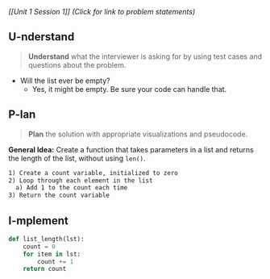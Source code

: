 *[[Unit 1 Session 1]] (Click for link to problem statements)*

## U-nderstand
 
> **Understand** what the interviewer is asking for by using test cases and questions about the problem.

- Will the list ever be empty?
  - Yes, it might be empty.  Be sure your code can handle that.

## P-lan

> **Plan** the solution with appropriate visualizations and pseudocode.

**General Idea:** Create a function that takes parameters in a list and returns the length of the list, without using `len()`.

```markdown
1) Create a count variable, initialized to zero
2) Loop through each element in the list
  a) Add 1 to the count each time
3) Return the count variable
```

## I-mplement

```python
def list_length(lst):
	count = 0
	for item in lst:
		count += 1
	return count
```